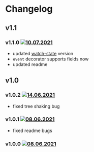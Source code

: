 # Changelog

## v1.1
### v1.1.0 [![10.07.2021](https://img.shields.io/date/1625941605)](https://github.com/d8corp/watch-state-decorators/tree/v1.1.0)
- updated [watch-state](https://www.npmjs.com/package/watch-state) version
- `event` decorator supports fields now
- updated readme

## v1.0
### v1.0.2 [![14.06.2021](https://img.shields.io/date/1623680081)](https://github.com/d8corp/watch-state-decorators/tree/v1.0.2)
- fixed tree shaking bug

### v1.0.1 [![08.06.2021](https://img.shields.io/date/1623100840)](https://github.com/d8corp/watch-state-decorators/tree/v1.0.1)
- fixed readme bugs

### v1.0.0 [![08.06.2021](https://img.shields.io/date/1623100355)](https://github.com/d8corp/watch-state-decorators/tree/v1.0.0)
